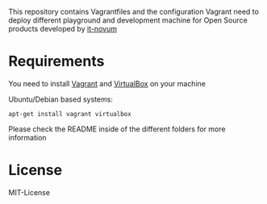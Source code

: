 This repository contains Vagrantfiles and the configuration Vagrant need to deploy different playground and development machine for Open Source products developed by [it-novum](http://www.it-novum.com/)

# Requirements
You need to install [Vagrant](https://www.vagrantup.com/downloads.html) and [VirtualBox](https://www.virtualbox.org/wiki/Downloads) on your machine

Ubuntu/Debian based systems:
````
apt-get install vagrant virtualbox
````

Please check the README inside of the different folders for more information

# License
MIT-License